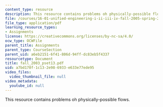 ```yaml
---
content_type: resource
description: This resource contains problems oh physically-possible flows.
file: /courses/16-01-unified-engineering-i-ii-iii-iv-fall-2005-spring-2006/a7bd170f1c132e986933e633e77ede95_fall_2003_pset13.pdf
file_type: application/pdf
learning_resource_types:
- Assignments
license: https://creativecommons.org/licenses/by-nc-sa/4.0/
ocw_type: OCWFile
parent_title: Assignments
parent_type: CourseSection
parent_uid: a6eb2151-6f41-806d-94ff-dc83eb5f4337
resourcetype: Document
title: fall_2003_pset13.pdf
uid: a7bd170f-1c13-2e98-6933-e633e77ede95
video_files:
  video_thumbnail_file: null
video_metadata:
  youtube_id: null
---
```

This resource contains problems oh physically-possible flows.